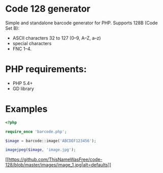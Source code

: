 # Code 128 generator
Simple and standalone barcode generator for PHP. Supports 128B (Code Set B):

* ASCII characters 32 to 127 (0–9, A–Z, a–z)
* special characters
* FNC 1–4.

# PHP requirements:
* PHP 5.4+
* GD library

# Examples

```php
<?php

require_once 'barcode.php';

$image = barcode::image('ABCDEF123456');

imagejpeg($image, 'image.jpg');
```

[[https://github.com/ThisNameWasFree/code-128/blob/master/images/image_1.jpg|alt=defaults]]
